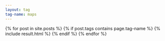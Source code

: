 ```yaml
---
layout: tag
tag-name: maps
---
```

{% for post in site.posts %}
{% if post.tags contains page.tag-name %}
{% include result.html %}
{% endif %}
{% endfor %}
